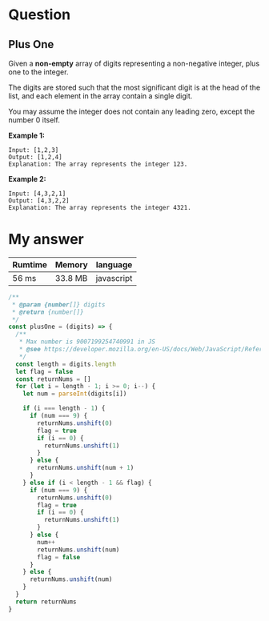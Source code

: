 # Question
## Plus One

Given a **non-empty** array of digits representing a non-negative integer, plus one to the integer.

The digits are stored such that the most significant digit is at the head of the list, and each element in the array contain a single digit.

You may assume the integer does not contain any leading zero, except the number 0 itself.

**Example 1:**
```
Input: [1,2,3]
Output: [1,2,4]
Explanation: The array represents the integer 123.
```
**Example 2:**
```
Input: [4,3,2,1]
Output: [4,3,2,2]
Explanation: The array represents the integer 4321.
```


# My answer

|Rumtime|Memory|language|
|----|-----|-----|
|56 ms|33.8 MB|javascript|


```javascript
/**
 * @param {number[]} digits
 * @return {number[]}
 */
const plusOne = (digits) => {
  /**
   * Max number is 9007199254740991 in JS
   * @see https://developer.mozilla.org/en-US/docs/Web/JavaScript/Reference/Global_Objects/Number/MAX_SAFE_INTEGER
   */
  const length = digits.length
  let flag = false
  const returnNums = []
  for (let i = length - 1; i >= 0; i--) {
    let num = parseInt(digits[i])

    if (i === length - 1) {
      if (num === 9) {
        returnNums.unshift(0)
        flag = true
        if (i == 0) {
          returnNums.unshift(1)
        }
      } else {
        returnNums.unshift(num + 1)
      }
    } else if (i < length - 1 && flag) {
      if (num === 9) {
        returnNums.unshift(0)
        flag = true
        if (i == 0) {
          returnNums.unshift(1)
        }
      } else {
        num++
        returnNums.unshift(num)
        flag = false
      }
    } else {
      returnNums.unshift(num)
    }
  }
  return returnNums
}
```